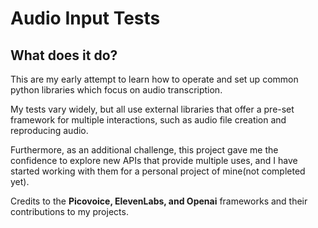 # Audio Input Tests

## What does it do?
This are my early attempt to learn how to operate and set up common python libraries
which focus on audio transcription.

My tests vary widely, but all use external libraries that offer a pre-set framework
for multiple interactions, such as audio file creation and reproducing audio. 

Furthermore, as an additional challenge, this project gave me the confidence to
explore new APIs that provide multiple uses, and I have started working with them
for a personal project of mine(not completed yet).

Credits to the **Picovoice, ElevenLabs, and Openai** frameworks and their 
contributions to my projects.
